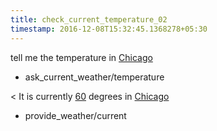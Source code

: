 ```yaml
---
title: check_current_temperature_02
timestamp: 2016-12-08T15:32:45.1368278+05:30
---
```


tell me the temperature in [Chicago](city)
* ask_current_weather/temperature

< It is currently [60](temperature) degrees in [Chicago](city)
* provide_weather/current
